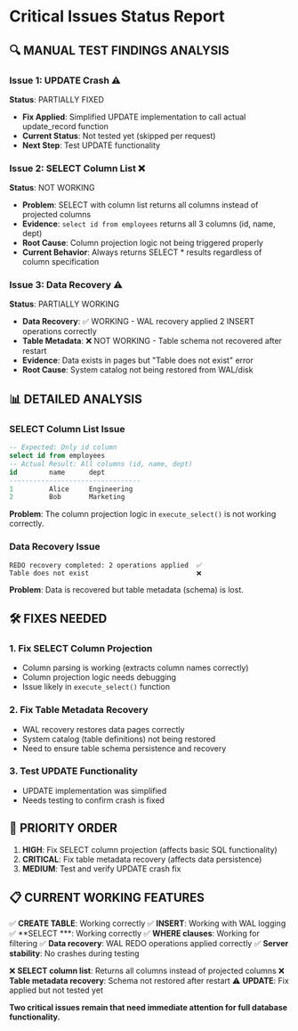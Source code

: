 # Critical Issues Status Report

## 🔍 MANUAL TEST FINDINGS ANALYSIS

### Issue 1: UPDATE Crash ⚠️
**Status**: PARTIALLY FIXED
- **Fix Applied**: Simplified UPDATE implementation to call actual update_record function
- **Current Status**: Not tested yet (skipped per request)
- **Next Step**: Test UPDATE functionality

### Issue 2: SELECT Column List ❌
**Status**: NOT WORKING
- **Problem**: SELECT with column list returns all columns instead of projected columns
- **Evidence**: `select id from employees` returns all 3 columns (id, name, dept)
- **Root Cause**: Column projection logic not being triggered properly
- **Current Behavior**: Always returns SELECT * results regardless of column specification

### Issue 3: Data Recovery ⚠️
**Status**: PARTIALLY WORKING
- **Data Recovery**: ✅ WORKING - WAL recovery applied 2 INSERT operations correctly
- **Table Metadata**: ❌ NOT WORKING - Table schema not recovered after restart
- **Evidence**: Data exists in pages but "Table does not exist" error
- **Root Cause**: System catalog not being restored from WAL/disk

## 📊 DETAILED ANALYSIS

### SELECT Column List Issue
```sql
-- Expected: Only id column
select id from employees
-- Actual Result: All columns (id, name, dept)
id        name      dept         
---------------------------------
1         Alice     Engineering  
2         Bob       Marketing    
```

**Problem**: The column projection logic in `execute_select()` is not working correctly.

### Data Recovery Issue
```
REDO recovery completed: 2 operations applied  ✅
Table does not exist                           ❌
```

**Problem**: Data is recovered but table metadata (schema) is lost.

## 🛠️ FIXES NEEDED

### 1. Fix SELECT Column Projection
- Column parsing is working (extracts column names correctly)
- Column projection logic needs debugging
- Issue likely in `execute_select()` function

### 2. Fix Table Metadata Recovery
- WAL recovery restores data pages correctly
- System catalog (table definitions) not being restored
- Need to ensure table schema persistence and recovery

### 3. Test UPDATE Functionality
- UPDATE implementation was simplified
- Needs testing to confirm crash is fixed

## 🎯 PRIORITY ORDER

1. **HIGH**: Fix SELECT column projection (affects basic SQL functionality)
2. **CRITICAL**: Fix table metadata recovery (affects data persistence)
3. **MEDIUM**: Test and verify UPDATE crash fix

## 📋 CURRENT WORKING FEATURES

✅ **CREATE TABLE**: Working correctly
✅ **INSERT**: Working with WAL logging
✅ **SELECT ***: Working correctly
✅ **WHERE clauses**: Working for filtering
✅ **Data recovery**: WAL REDO operations applied correctly
✅ **Server stability**: No crashes during testing

❌ **SELECT column list**: Returns all columns instead of projected columns
❌ **Table metadata recovery**: Schema not restored after restart
⚠️ **UPDATE**: Fix applied but not tested yet

**Two critical issues remain that need immediate attention for full database functionality.**